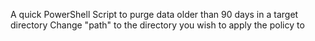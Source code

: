 A quick PowerShell Script to purge data older than 90 days in a target directory 
Change "path" to the directory you wish to apply the policy to 


